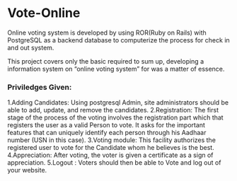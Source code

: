 # Vote-Online
Online voting system is developed by using ROR(Ruby on Rails) with PostgreSQL as a backend database to computerize the process for check in and out system.

This project covers only the basic required to sum up, developing a information system on “online voting system” for was a matter of essence.
### Priviledges Given:
1.Adding Candidates: Using postgresql Admin, site administrators should be able to add, update, and remove the candidates. 
2.Registration: The first stage of the process of the voting involves the registration part which  that registers the user as a valid Person to vote. It asks for the important features that can uniquely identify each person through his Aadhaar number (USN in this case).
3.Voting module: This facility authorizes the registered user to vote for the Candidate whom he believes is the best.
4.Appreciation: After voting, the voter is given a certificate as a sign of appreciation.
5.Logout : Voters should then be able to Vote and log out of your website.


